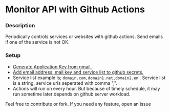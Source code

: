 # Monitor API with Github Actions

### Description

Periodically controls services or websites with github actions. Send emails if one of the service is not OK.

### Setup

- [Generate Application Key from gmail.](https://support.google.com/mail/answer/185833?hl=en)
- [Add email address, mail key and service list to github secrets.](https://docs.github.com/en/actions/security-guides/using-secrets-in-github-actions)
- Service list example is; `domain.com,domain1.net,domain2.en` . Service list is a string, service urls seperated with comma ",".
- Actions will run on every hour. But because of timely schedule, it may run sometime later depends on github server workload.

Feel free to contribute or fork.
If you need any feature, open an issue
